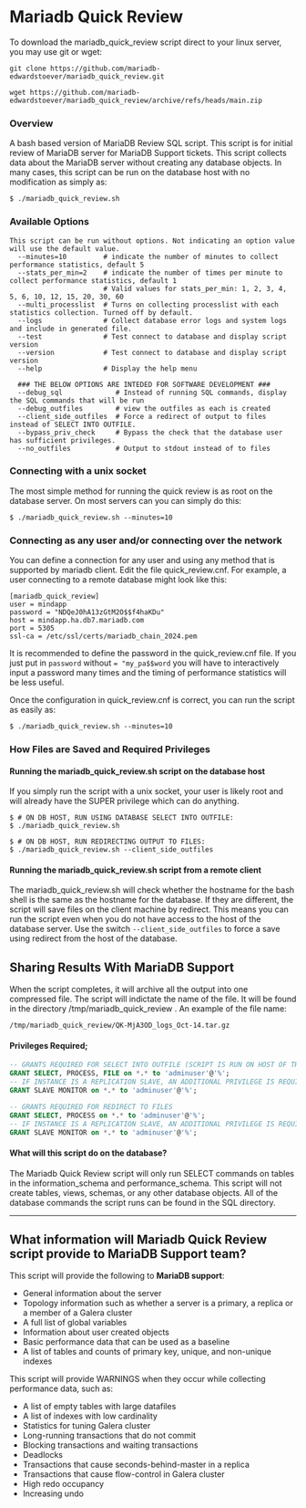 # Mariadb Quick Review

To download the mariadb_quick_review script direct to your linux server, you may use git or wget:
```
git clone https://github.com/mariadb-edwardstoever/mariadb_quick_review.git
```
```
wget https://github.com/mariadb-edwardstoever/mariadb_quick_review/archive/refs/heads/main.zip
```

### Overview
A bash based version of MariaDB Review SQL script. This script is for initial review of MariaDB server for MariaDB Support tickets. This script collects data about the MariaDB server without creating any database objects. In many cases, this script can be run on the database host with no modification as simply as:
```
$ ./mariadb_quick_review.sh

```

### Available Options
```
This script can be run without options. Not indicating an option value will use the default value.
  --minutes=10         # indicate the number of minutes to collect performance statistics, default 5
  --stats_per_min=2    # indicate the number of times per minute to collect performance statistics, default 1
                       # Valid values for stats_per_min: 1, 2, 3, 4, 5, 6, 10, 12, 15, 20, 30, 60
  --multi_processlist  # Turns on collecting processlist with each statistics collection. Turned off by default.
  --logs               # Collect database error logs and system logs and include in generated file.
  --test               # Test connect to database and display script version
  --version            # Test connect to database and display script version
  --help               # Display the help menu

  ### THE BELOW OPTIONS ARE INTEDED FOR SOFTWARE DEVELOPMENT ###
  --debug_sql             # Instead of running SQL commands, display the SQL commands that will be run
  --debug_outfiles        # view the outfiles as each is created
  --client_side_outfiles  # Force a redirect of output to files instead of SELECT INTO OUTFILE.
  --bypass_priv_check     # Bypass the check that the database user has sufficient privileges.
  --no_outfiles           # Output to stdout instead of to files

```
### Connecting with a unix socket
The most simple method for running the quick review is as root on the database server. On most servers can you can simply do this:
```
$ ./mariadb_quick_review.sh --minutes=10
```
### Connecting as any user and/or connecting over the network
You can define  a connection for any user and using any method that is supported by mariadb client. Edit the file quick_review.cnf. For example, a user connecting to a remote database might look like this:
```
[mariadb_quick_review]
user = mindapp
password = "NDQeJ0hA13zGtM2O$$f4haKDu"
host = mindapp.ha.db7.mariadb.com
port = 5305
ssl-ca = /etc/ssl/certs/mariadb_chain_2024.pem
```
It is recommended to define the password in the quick_review.cnf file. If you just put in `password` without `= "my_pa$$word` you will have to interactively input a password many times and the timing of performance statistics will be less useful.

Once the configuration in quick_review.cnf is correct, you can run the script as easily as:
```
$ ./mariadb_quick_review.sh --minutes=10
```
### How Files are Saved and Required Privileges
#### Running the mariadb_quick_review.sh script on the database host
If you simply run the script with a unix socket, your user is likely root and will already have the SUPER privilege which can do anything. 
```
$ # ON DB HOST, RUN USING DATABASE SELECT INTO OUTFILE:
$ ./mariadb_quick_review.sh

$ # ON DB HOST, RUN REDIRECTING OUTPUT TO FILES:
$ ./mariadb_quick_review.sh --client_side_outfiles
```
#### Running the mariadb_quick_review.sh script from a remote client
The mariadb_quick_review.sh will check whether the hostname for the bash shell is the same as the hostname for the database. If they are different, the script will save files on the client machine by redirect. This means you can run the script even when you do not have access to the host of the database server. Use the switch `--client_side_outfiles` to force a save using redirect from the host of the database.

## Sharing Results With MariaDB Support
When the script completes, it will archive all the output into one compressed file. The script will indictate the name of the file. It will be found in the directory /tmp/mariadb_quick_review . An example of the file name:
```
/tmp/mariadb_quick_review/QK-MjA3OD_logs_Oct-14.tar.gz
```

#### Privileges Required;
```SQL
-- GRANTS REQUIRED FOR SELECT INTO OUTFILE (SCRIPT IS RUN ON HOST OF THE DATABASE).
GRANT SELECT, PROCESS, FILE on *.* to 'adminuser'@'%';
-- IF INSTANCE IS A REPLICATION SLAVE, AN ADDITIONAL PRIVILEGE IS REQUIRED:
GRANT SLAVE MONITOR on *.* to 'adminuser'@'%';
```

```SQL
-- GRANTS REQUIRED FOR REDIRECT TO FILES
GRANT SELECT, PROCESS on *.* to 'adminuser'@'%';
-- IF INSTANCE IS A REPLICATION SLAVE, AN ADDITIONAL PRIVILEGE IS REQUIRED:
GRANT SLAVE MONITOR on *.* to 'adminuser'@'%';
```

#### What will this script do on the database?
The Mariadb Quick Review script will only run SELECT commands on tables in the information_schema and performance_schema. This script will not create tables, views, schemas, or any other database objects. All of the database commands the script runs can be found in the SQL directory.

***
## What information will Mariadb Quick Review script provide to MariaDB Support team?
This script will provide the following to **MariaDB support**:
- General information about the server
- Topology information such as whether a server is a primary, a replica or a member of a Galera cluster
- A full list of global variables
- Information about user created objects
- Basic performance data that can be used as a baseline
- A list of tables and counts of primary key, unique, and non-unique indexes

This script will provide WARNINGS when they occur while collecting performance data, such as:
- A list of empty tables with large datafiles
- A list of indexes with low cardinality
- Statistics for tuning Galera cluster
- Long-running transactions that do not commit
- Blocking transactions and waiting transactions
- Deadlocks
- Transactions that cause seconds-behind-master in a replica
- Transactions that cause flow-control in Galera cluster
- High redo occupancy
- Increasing undo

